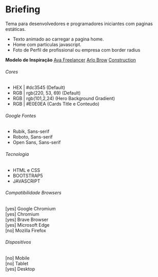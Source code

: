 # Briefing
Tema para desenvolvedores e programadores iniciantes com paginas estáticas.

- Texto animado ao carregar a pagina home.
- Home com particulas javascript.
- Foto de Perfil de profissional ou empresa com border radius

**Modelo de Inspiração**
[Ava Freelancer](http://www.templatemonsterpreview.com/pt-br/demo/195084.html)
[Arlo Brow](https://www.templatemonsterpreview.com/demo/101269.html)
[Construction](https://www.templatemonsterpreview.com/demo/62269.html)

###### Cores

- HEX | #dc3545 (Default)
- RGB | rgb(220, 53, 69) (Default)
- RGB | rgb(101,2,24) (Hero Background Gradient)
- RGB | #E0E0EA (Cards Title e Conteudo)

###### Google Fontes

- Rubik, Sans-serif
- Roboto, Sans-serif
- Open Sans, Sans-serif

###### Tecnologia
- HTML e CSS
- BOOTSTRAP5
- JAVASCRIPT

###### Compatibilidade Browsers
[yes] Google Chromium<br>
[yes] Chromium<br>
[yes] Brave Browser<br>
[yes] Microsoft Edge<br>
[no] Mozilla Firefox<br>

###### Dispositivos
[no] Mobile<br>
[no]  Tablet<br>
[yes] Desktop<br>

